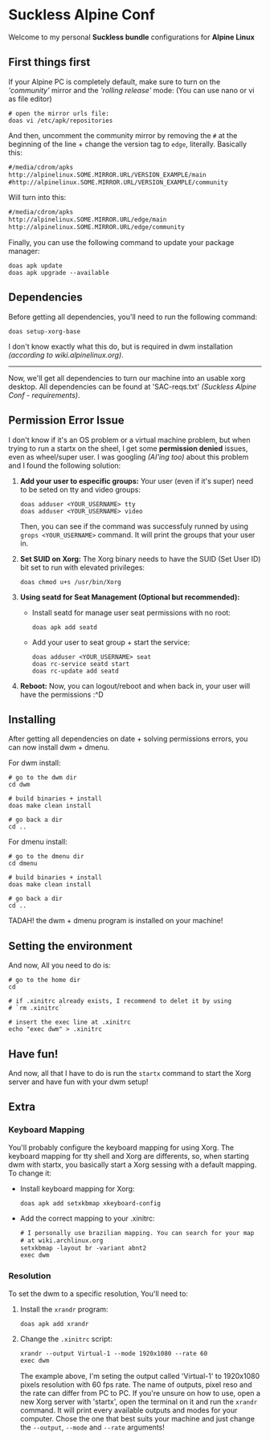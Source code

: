 Suckless Alpine Conf
====================

Welcome to my personal **Suckless bundle** configurations for
**Alpine Linux**

First things first
------------------

If your Alpine PC is completely default, make sure to turn on the
_'community'_ mirror and the _'rolling release'_ mode: (You can use
nano or vi as file editor)

```shell
# open the mirror urls file:
doas vi /etc/apk/repositories
```

And then, uncomment the community mirror by removing the `#` at the
beginning of the line + change the version tag to `edge`, literally.
Basically this:

```txt
#/media/cdrom/apks
http://alpinelinux.SOME.MIRROR.URL/VERSION_EXAMPLE/main
#http://alpinelinux.SOME.MIRROR.URL/VERSION_EXAMPLE/community
```

Will turn into this:

```txt
#/media/cdrom/apks
http://alpinelinux.SOME.MIRROR.URL/edge/main
http://alpinelinux.SOME.MIRROR.URL/edge/community
```

Finally, you can use the following command to update your package
manager:

```shell
doas apk update
doas apk upgrade --available
```

Dependencies
------------

Before getting all dependencies, you'll need to run the following
command:

```shell
doas setup-xorg-base
```

I don't know exactly what this do, but is required in dwm
installation _(according to wiki.alpinelinux.org)_.

---

Now, we'll get all dependencies to turn our machine into an usable
xorg desktop. All dependencies can be found at 'SAC-reqs.txt'
_(Suckless Alpine Conf - requirements)_.

Permission Error Issue
----------------------

I don't know if it's an OS problem or a virtual machine problem, but
when trying to run a startx on the sheel, I get some
**permission denied** issues, even as wheel/super user. I was
googling _(AI'ing too)_ about this problem and I found the following
solution:

1. **Add your user to especific groups:**
   Your user (even if it's super) need to be seted on tty and video
   groups:

   ```shell
   doas adduser <YOUR_USERNAME> tty
   doas adduser <YOUR_USERNAME> video
   ```

   Then, you can see if the command was successfuly runned by using
   `grops <YOUR_USERNAME>` command. It will print the groups that
   your user in.

2. **Set SUID on Xorg:**
   The Xorg binary needs to have the SUID (Set User ID) bit set to
   run with elevated privileges:

   ```shell
   doas chmod u+s /usr/bin/Xorg
   ```

3. **Using seatd for Seat Management (Optional but recommended):**

   - Install seatd for manage user seat permissions with no root:

     ```shell
     doas apk add seatd
     ```

   - Add your user to seat group + start the service:

     ```shell
     doas adduser <YOUR_USERNAME> seat
     doas rc-service seatd start
     doas rc-update add seatd
     ```
4. **Reboot:**
   Now, you can logout/reboot and when back in, your user will have
   the permissions :^D

Installing
----------

After getting all dependencies on date + solving permissions errors,
you can now install dwm + dmenu.

For dwm install:

```shell
# go to the dwm dir
cd dwm

# build binaries + install
doas make clean install

# go back a dir
cd ..
```

For dmenu install:

```shell
# go to the dmenu dir
cd dmenu

# build binaries + install
doas make clean install

# go back a dir
cd ..
```

TADAH! the dwm + dmenu program is installed on your machine!

Setting the environment
-----------------------

And now, All you need to do is:

```shell
# go to the home dir
cd

# if .xinitrc already exists, I recommend to delet it by using
# `rm .xinitrc`

# insert the exec line at .xinitrc
echo "exec dwm" > .xinitrc
```

Have fun!
---------

And now, all that I have to do is run the `startx` command to start
the Xorg server and have fun with your dwm setup!

Extra
-----

### Keyboard Mapping

You'll probably configure the keyboard mapping for using Xorg. The
keyboard mapping for tty shell and Xorg are differents, so, when
starting dwm with startx, you basically start a Xorg sessing with
a default mapping. To change it:

- Install keyboard mapping for Xorg:
  ```shell
  doas apk add setxkbmap xkeyboard-config
  ```

- Add the correct mapping to your .xinitrc:

  ```txt
  # I personally use brazilian mapping. You can search for your map
  # at wiki.archlinux.org
  setxkbmap -layout br -variant abnt2
  exec dwm
  ```

### Resolution

To set the dwm to a specific resolution, You'll need to:

1. Install the `xrandr` program:

   ```shell
   doas apk add xrandr
   ```

2. Change the `.xinitrc` script:

   ```txt
   xrandr --output Virtual-1 --mode 1920x1080 --rate 60
   exec dwm
   ```

   The example above, I'm seting the output called 'Virtual-1' to
   1920x1080 pixels resolution with 60 fps rate. The name of outputs,
   pixel reso and the rate can differ from PC to PC. If you're unsure
   on how to use, open a new Xorg server with 'startx', open the
   terminal on it and run the `xrandr` command. It will print every
   available outputs and modes for your computer. Chose the one that
   best suits your machine and just change the `--output`, `--mode`
   and `--rate` arguments!
